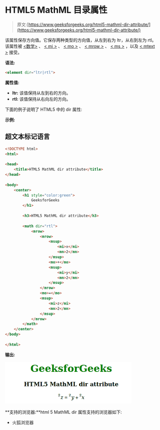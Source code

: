 # HTML5 MathML 目录属性

> 原文:[https://www.geeksforgeeks.org/html5-mathml-dir-attribute/](https://www.geeksforgeeks.org/html5-mathml-dir-attribute/)

该属性保存方向值。它保存两种类型的方向值，从左到右为 ltr，从右到左为 rtl。该属性被 [<数学>](https://www.geeksforgeeks.org/html5-mathml-math-tag/) 、 [< mi >](https://www.geeksforgeeks.org/html5-mathml-mi-tag/) 、 [< mo >](https://www.geeksforgeeks.org/html5-mathml-mo-tag/) 、 [< mrow >](https://www.geeksforgeeks.org/html5-mathml-mrow-tag/) 、 [< ms >](https://www.geeksforgeeks.org/html5-mathml-ms-tag/) ，以及 [< mtext >](https://www.geeksforgeeks.org/html5-mathml-mtext-tag/) 接受。

**语法:**

```html
<element dir="ltr|rtl">

```

**属性值:**

*   **ltr:** 该值保持从左到右的方向。
*   **rtl:** 该值保持从右向左的方向。

下面的例子说明了 HTML5 中的 dir 属性:

**示例:**

## 超文本标记语言

```html
<!DOCTYPE html> 
<html> 

<head> 
    <title>HTML5 MathML dir attribute</title> 
</head> 

<body> 
    <center> 
        <h1 style="color:green"> 
            GeeksforGeeks 
        </h1> 

        <h3>HTML5 MathML dir attribute</h3> 

        <math dir="rtl"> 
            <mrow> 
                <mrow> 
                    <msup> 
                        <mi>x</mi> 
                        <mn>2</mn> 
                    </msup> 
                    <mo>+</mo> 
                    <msup> 
                        <mi>y</mi> 
                        <mn>2</mn> 
                    </msup> 
                </mrow> 
                <mo>=</mo> 
                <msup> 
                    <mi>z</mi> 
                    <mn>2</mn> 
                </msup> 
            </mrow> 
        </math> 
    </center> 
</body> 

</html> 
```

**输出:**

![](img/d67ead4c05fa3d8d0159eefdeef6a706.png)

**支持的浏览器:**html 5 MathML dir 属性支持的浏览器如下:

*   火狐浏览器